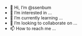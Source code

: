 - 👋 Hi, I’m @ssenbum
- 👀 I’m interested in ...
- 🌱 I’m currently learning ...
- 💞️ I’m looking to collaborate on ...
- 📫 How to reach me ...

<!---
ssenbum/ssenbum is a ✨ special ✨ repository because its `README.md` (this file) appears on your GitHub profile.
You can click the Preview link to take a look at your changes.
--->
